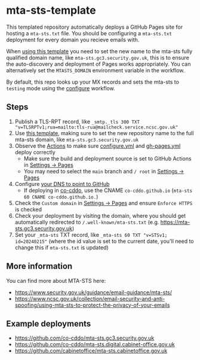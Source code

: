 # mta-sts-template

This templated repository automatically deploys a GitHub Pages site for hosting a `mta-sts.txt` file.
You should be configuring a `mta-sts.txt` deployment for every domain you recieve emails with.

When [using this template](https://github.com/new?template_name=mta-sts-template&template_owner=co-cddo) you need to set the new name to the mta-sts fully qualified domain name, like `mta-sts.gc3.security.gov.uk`, this is to ensure the auto-discovery and deployment of Pages works appropriately. You can alternatively set the `MTASTS_DOMAIN` environment variable in the workflow.

By default, this repo looks up your MX records and sets the mta-sts to `testing` mode using the [configure](.github/workflows/configure.yml) workflow.

## Steps
1. Publish a TLS-RPT record, like `_smtp._tls 300 TXT "v=TLSRPTv1;rua=mailto:tls-rua@mailcheck.service.ncsc.gov.uk"`
2. Use [this template](https://github.com/new?template_name=mta-sts-template&template_owner=co-cddo), making sure to set the new repository name to the full mta-sts domain, like `mta-sts.gc3.security.gov.uk`
3. Observe the [Actions](../../actions) to make sure [configure.yml](../../actions/workflows/configure.yml) and [gh-pages.yml](../../actions/workflows/gh-pages.yml) deploy correctly
    - Make sure the build and deployment source is set to GitHub Actions in [Settings → Pages](../../settings/pages)
    - You may need to select the `main` branch and `/ root` in [Settings → Pages](../../settings/pages)
5. Configure [your DNS to point to GitHub](https://docs.github.com/en/pages/configuring-a-custom-domain-for-your-github-pages-site/managing-a-custom-domain-for-your-github-pages-site)
    - If deploying in [co-cddo](https://github.com/co-cddo), use the CNAME `co-cddo.github.io` (`mta-sts 60 CNAME co-cddo.github.io.`)
6. Check the `Custom domain` in [Settings → Pages](../../settings/pages) and ensure `Enforce HTTPS` is checked
7. Check your deployment by visiting the domain, where you should get automatically redirected to `/.well-known/mta-sts.txt` (e.g. <https://mta-sts.gc3.security.gov.uk>)
8. Set your `_mta-sts` TXT record, like `_mta-sts 60 TXT "v=STSv1; id=20240215"` (where the id value is set to the current date, you'll need to change this if `mta-sts.txt` is updated)

## More information
You can find more about MTA-STS here: 
- https://www.security.gov.uk/guidance/email-guidance/mta-sts/
- https://www.ncsc.gov.uk/collection/email-security-and-anti-spoofing/using-mta-sts-to-protect-the-privacy-of-your-emails

## Example deployments
- <https://github.com/co-cddo/mta-sts.gc3.security.gov.uk>
- <https://github.com/co-cddo/mta-sts.digital.cabinet-office.gov.uk>
- <https://github.com/cabinetoffice/mta-sts.cabinetoffice.gov.uk>

